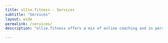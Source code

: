 ```yaml
---
title: ollie.fitness - Services
subtitle: "Services"
layout: wide
permalink: /services/
description: "ollie.fitness offers a mix of online coaching and in person personal training services to help you with your fitness goals. Ollie works closely with his clients to supply personal advise and resources taliored to your needs.

---
```


